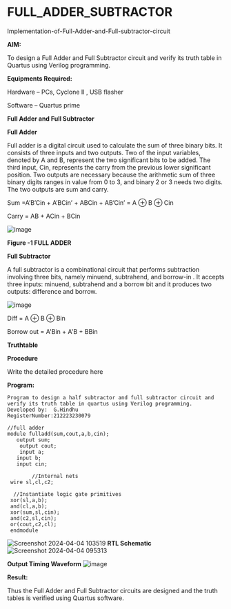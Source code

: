 # FULL_ADDER_SUBTRACTOR

Implementation-of-Full-Adder-and-Full-subtractor-circuit

**AIM:**

To design a Full Adder and Full Subtractor circuit and verify its truth table in Quartus using Verilog programming.

**Equipments Required:** 

Hardware – PCs, Cyclone II , USB flasher

Software – Quartus prime

**Full Adder and Full Subtractor**

**Full Adder**

Full adder is a digital circuit used to calculate the sum of three binary bits. It consists of three inputs and two outputs. Two of the input variables, denoted by A and B, represent the two significant bits to be added. The third input, Cin, represents the carry from the previous lower significant position. Two outputs are necessary because the arithmetic sum of three binary digits ranges in value from 0 to 3, and binary 2 or 3 needs two digits. The two outputs are sum and carry.

Sum =A’B’Cin + A’BCin’ + ABCin + AB’Cin’ = A ⊕ B ⊕ Cin 

Carry = AB + ACin + BCin

![image](https://github.com/naavaneetha/FULL_ADDER_SUBTRACTOR/assets/154305477/0f30ba51-5ffb-4198-845f-18e054f675e7)

**Figure -1 FULL ADDER**

**Full Subtractor**

A full subtractor is a combinational circuit that performs subtraction involving three bits, namely minuend, subtrahend, and borrow-in . It accepts three inputs: minuend, subtrahend and a borrow bit and it produces two outputs: difference and borrow.

![image](https://github.com/naavaneetha/FULL_ADDER_SUBTRACTOR/assets/154305477/02b24f51-ab51-4304-9ad6-7b81ffc1ead5)

Diff = A ⊕ B ⊕ Bin 

Borrow out = A'Bin + A'B + BBin

**Truthtable**

**Procedure**

Write the detailed procedure here

**Program:**
```
Program to design a half subtractor and full subtractor circuit and verify its truth table in quartus using Verilog programming.
Developed by:  G.Hindhu
RegisterNumber:212223230079

//full adder
module fulladd(sum,cout,a,b,cin);
   output sum;
	output cout;
	input a;
   input b;
   input cin;
  
        //Internal nets
 wire sl,cl,c2;

  //Instantiate logic gate primitives
 xor(sl,a,b);
 and(cl,a,b);
 xor(sum,sl,cin);
 and(c2,sl,cin);
 or(cout,c2,cl);
 endmodule 
```
![Screenshot 2024-04-04 103519](https://github.com/hindhujanaki/FULL_ADDER_SUBTRACTOR/assets/148514666/c26494b3-10d0-47db-93a5-024d1cae9685)
**RTL Schematic**
![Screenshot 2024-04-04 095313](https://github.com/hindhujanaki/FULL_ADDER_SUBTRACTOR/assets/148514666/47fe189c-93d9-4455-b608-1d351f1e2455)


**Output Timing Waveform**
![image](https://github.com/hindhujanaki/FULL_ADDER_SUBTRACTOR/assets/148514666/85fc7b07-295d-49f0-8282-3d0267b043ab)

**Result:**

Thus the Full Adder and Full Subtractor circuits are designed and the truth tables is verified using Quartus software.



